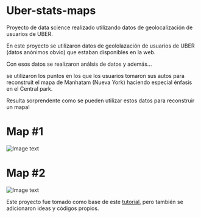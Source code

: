 # Uber-stats-maps
Proyecto de data science realizado utilizando datos de geolocalización de usuarios de UBER.

En este proyecto se utilizaron datos de geololazación de usuarios de UBER (datos anónimos obvio) que estaban disponibles en la web.

Con esos datos se realizaron análsis de datos y además...

se utilizaron los puntos en los que los usuarios tomaron sus autos para reconstruit el mapa de Manhatam (Nueva York) haciendo especial énfasis en el Central park.


Resulta sorprendente como se pueden utilizar estos datos para reconstruir un mapa!

# Map #1
![Image text](https://github.com/NoeliaFerrero/Exploratory-Analysis-of-Uber-pickups/UBER_Manhatam.png)

# Map #2
![Image text](https://github.com/NoeliaFerrero/Exploratory-Analysis-of-Uber-pickups/UBER_Manhatam_zoom_2.png)

Este proyecto fue tomado como base de este [tutorial](https://www.youtube.com/watch?v=Q73ADVZCqSU), pero también se adicionaron ideas y códigos propios.

